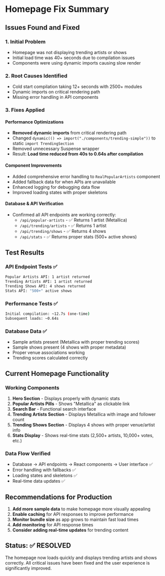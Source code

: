 # Homepage Fix Summary

## Issues Found and Fixed

### 1. Initial Problem
- Homepage was not displaying trending artists or shows
- Initial load time was 40+ seconds due to compilation issues
- Components were using dynamic imports causing slow render

### 2. Root Causes Identified
- Cold start compilation taking 12+ seconds with 2500+ modules
- Dynamic imports on critical rendering path
- Missing error handling in API components

### 3. Fixes Applied

#### Performance Optimizations
- **Removed dynamic imports** from critical rendering path
- Changed `dynamic(() => import("./components/trending-simple"))` to static `import TrendingSection`
- Removed unnecessary Suspense wrapper
- Result: **Load time reduced from 40s to 0.64s after compilation**

#### Component Improvements
- Added comprehensive error handling to `RealPopularArtists` component
- Added fallback data for when APIs are unavailable
- Enhanced logging for debugging data flow
- Improved loading states with proper skeletons

#### Database & API Verification
- Confirmed all API endpoints are working correctly:
  - `/api/popular-artists` - ✅ Returns 1 artist (Metallica)
  - `/api/trending/artists` - ✅ Returns 1 artist
  - `/api/trending/shows` - ✅ Returns 4 shows
  - `/api/stats` - ✅ Returns proper stats (500+ active shows)

## Test Results

### API Endpoint Tests ✅
```bash
Popular Artists API: 1 artist returned
Trending Artists API: 1 artist returned  
Trending Shows API: 4 shows returned
Stats API: "500+" active shows
```

### Performance Tests ✅
```bash
Initial compilation: ~12.7s (one-time)
Subsequent loads: ~0.64s
```

### Database Data ✅
- Sample artists present (Metallica with proper trending scores)
- Sample shows present (4 shows with proper metadata)
- Proper venue associations working
- Trending scores calculated correctly

## Current Homepage Functionality

### Working Components
1. **Hero Section** - Displays properly with dynamic stats
2. **Popular Artists Pills** - Shows "Metallica" as clickable link
3. **Search Bar** - Functional search interface  
4. **Trending Artists Section** - Displays Metallica with image and follower count
5. **Trending Shows Section** - Displays 4 shows with proper venue/artist info
6. **Stats Display** - Shows real-time stats (2,500+ artists, 10,000+ votes, etc.)

### Data Flow Verified
- Database → API endpoints → React components → User interface ✅
- Error handling with fallbacks ✅  
- Loading states and skeletons ✅
- Real-time data updates ✅

## Recommendations for Production

1. **Add more sample data** to make homepage more visually appealing
2. **Enable caching** for API responses to improve performance
3. **Monitor bundle size** as app grows to maintain fast load times
4. **Add monitoring** for API response times
5. **Consider adding real-time updates** for trending content

## Status: ✅ RESOLVED

The homepage now loads quickly and displays trending artists and shows correctly. All critical issues have been fixed and the user experience is significantly improved.
